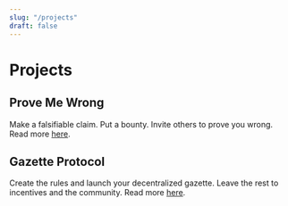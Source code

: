 ```yaml
---
slug: "/projects"
draft: false
---
```


# Projects

## Prove Me Wrong

Make a falsifiable claim. Put a bounty. Invite others to prove you wrong. Read more [here](/projects/prove-me-wrong).

## Gazette Protocol

Create the rules and launch your decentralized gazette. Leave the rest to incentives and the community. Read more [here](/projects/gazette-protocol).

